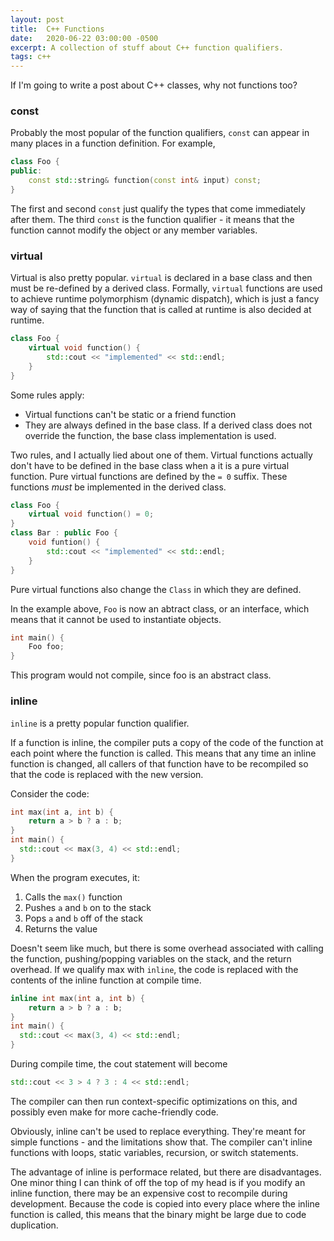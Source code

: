 ```yaml
---
layout: post
title:  C++ Functions
date:   2020-06-22 03:00:00 -0500
excerpt: A collection of stuff about C++ function qualifiers.
tags: c++
---
```

If I'm going to write a post about C++ classes, why not functions too?

### const
Probably the most popular of the function qualifiers, `const` can appear in many places in a function definition. For example,
```cpp
class Foo {
public:
    const std::string& function(const int& input) const;
}
```
The first and second `const` just qualify the types that come immediately after them.
The third `const` is the function qualifier - it means that the function cannot modify the object or any member variables.

### virtual
Virtual is also pretty popular. `virtual` is declared in a base class and then must be re-defined by a derived class. Formally, `virtual` functions are used to achieve runtime polymorphism (dynamic dispatch), which is just a fancy way of saying that the function that is called at runtime is also decided at runtime.
```cpp
class Foo {
    virtual void function() {
        std::cout << "implemented" << std::endl;
    }
}
```
Some rules apply:

 - Virtual functions can't be static or a friend function
 - They are always defined in the base class. If a derived class does not override the function, the base class implementation is used.

Two rules, and I actually lied about one of them. Virtual functions actually don't have to be defined in the base class when a it is a pure virtual function.
Pure virtual functions are defined by the `= 0` suffix. These functions *must* be implemented in the derived class.
```cpp
class Foo {
    virtual void function() = 0;
}
class Bar : public Foo {
    void funtion() {
        std::cout << "implemented" << std::endl;
    }
}
```
Pure virtual functions also change the `Class` in which they are defined. 

In the example above, `Foo` is now an abtract class, or an interface, which means that it cannot be used to instantiate objects.
```cpp
int main() {
    Foo foo;
}
```
This program would not compile, since foo is an abstract class.

### inline
`inline` is a pretty popular function qualifier.

If a function is inline, the compiler puts a copy of the code of the function at each point where the function is called. This means that any time an inline function is changed, all callers of that function have to be recompiled so that the code is replaced with the new version.

Consider the code:
```cpp
int max(int a, int b) {
    return a > b ? a : b;
}
int main() {
  std::cout << max(3, 4) << std::endl;
}
```
When the program executes, it:

1. Calls the `max()` function
2. Pushes `a` and `b` on to the stack
3. Pops `a` and `b` off of the stack
4. Returns the value

Doesn't seem like much, but there is some overhead associated with calling the function, pushing/popping variables on the stack, and the return overhead.
If we qualify max with `inline`, the code is replaced with the contents of the inline function at compile time.

```cpp
inline int max(int a, int b) {
    return a > b ? a : b;
}
int main() {
  std::cout << max(3, 4) << std::endl;
}
```
During compile time, the cout statement will become
```cpp
std::cout << 3 > 4 ? 3 : 4 << std::endl;
```
The compiler can then run context-specific optimizations on this, and possibly even make for more cache-friendly code.

Obviously, inline can't be used to replace everything. They're meant for simple functions - and the limitations show that. The compiler can't inline functions with loops, static variables, recursion, or switch statements.

The advantage of inline is performace related, but there are disadvantages.
One minor thing I can think of off the top of my head is if you modify an inline function, there may be an expensive cost to recompile during development.
Because the code is copied into every place where the inline function is called, this means that the binary might be large due to code duplication.
